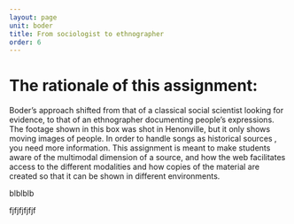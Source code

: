 ```yaml
---
layout: page
unit: boder
title: From sociologist to ethnographer
order: 6
---
```


# The rationale of this assignment:

Boder’s approach shifted from that of a classical social scientist looking for evidence,
to that of an ethnographer documenting people’s expressions.
The footage shown in this box was shot in Henonville, but it only shows moving images of people.
In order to handle songs as historical sources , you need more information. 
This assignment is meant to make students aware of the multimodal dimension of a source, and how the web 
facilitates access to the different modalities and how copies of the material are created 
so that it can be shown in different environments. 

<!-- briefing-student -->
blblblb

<!-- briefing-teacher -->
fjfjfjfjfjf
